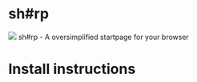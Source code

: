 # sh#rp
![](https://imgur.com/a/MxhVD4d)
sh#rp - A oversimplified startpage for your browser

# Install instructions
